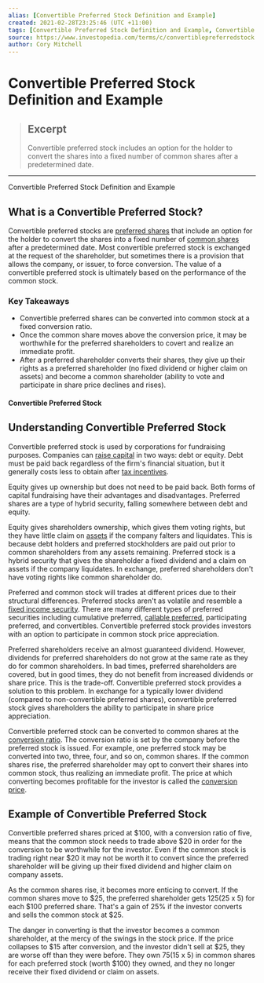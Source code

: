 ```yaml
---
alias: [Convertible Preferred Stock Definition and Example]
created: 2021-02-28T23:25:46 (UTC +11:00)
tags: [Convertible Preferred Stock Definition and Example, Convertible Preferred Stock Definition and Example]
source: https://www.investopedia.com/terms/c/convertiblepreferredstock.asp
author: Cory Mitchell
---
```


# Convertible Preferred Stock Definition and Example

> ## Excerpt
> Convertible preferred stock includes an option for the holder to convert the shares into a fixed number of common shares after a predetermined date.

---

Convertible Preferred Stock Definition and Example
## What is a Convertible Preferred Stock?

Convertible preferred stocks are [preferred shares](https://www.investopedia.com/terms/p/preference-shares.asp) that include an option for the holder to convert the shares into a fixed number of [common shares](https://www.investopedia.com/terms/c/commonstock.asp) after a predetermined date. Most convertible preferred stock is exchanged at the request of the shareholder, but sometimes there is a provision that allows the company, or issuer, to force conversion. The value of a convertible preferred stock is ultimately based on the performance of the common stock.

### Key Takeaways

-   Convertible preferred shares can be converted into common stock at a fixed conversion ratio.
-   Once the common share moves above the conversion price, it may be worthwhile for the preferred shareholders to covert and realize an immediate profit.
-   After a preferred shareholder converts their shares, they give up their rights as a preferred shareholder (no fixed dividend or higher claim on assets) and become a common shareholder (ability to vote and participate in share price declines and rises).

#### Convertible Preferred Stock

## Understanding Convertible Preferred Stock

Convertible preferred stock is used by corporations for fundraising purposes. Companies can [raise capital](https://www.investopedia.com/ask/answers/062915/what-are-some-limitations-and-drawbacks-using-payback-period-analysis.asp) in two ways: debt or equity. Debt must be paid back regardless of the firm's financial situation, but it generally costs less to obtain after [tax incentives](https://www.investopedia.com/terms/t/taxcredit.asp).

Equity gives up ownership but does not need to be paid back. Both forms of capital fundraising have their advantages and disadvantages. Preferred shares are a type of hybrid security, falling somewhere between debt and equity.

Equity gives shareholders ownership, which gives them voting rights, but they have little claim on [assets](https://www.investopedia.com/terms/a/asset.asp) if the company falters and liquidates. This is because debt holders and preferred stockholders are paid out prior to common shareholders from any assets remaining. Preferred stock is a hybrid security that gives the shareholder a fixed dividend and a claim on assets if the company liquidates. In exchange, preferred shareholders don't have voting rights like common shareholder do.

Preferred and common stock will trades at different prices due to their structural differences. Preferred stocks aren't as volatile and resemble a [fixed income security](https://www.investopedia.com/terms/f/fixed-incomesecurity.asp). There are many different types of preferred securities including cumulative preferred, [callable preferred](https://www.investopedia.com/terms/c/callablepreferredstock.asp), participating preferred, and convertibles. Convertible preferred stock provides investors with an option to participate in common stock price appreciation.

Preferred shareholders receive an almost guaranteed dividend. However, dividends for preferred shareholders do not grow at the same rate as they do for common shareholders. In bad times, preferred shareholders are covered, but in good times, they do not benefit from increased dividends or share price. This is the trade-off. Convertible preferred stock provides a solution to this problem. In exchange for a typically lower dividend (compared to non-convertible preferred shares), convertible preferred stock gives shareholders the ability to participate in share price appreciation.

Convertible preferred stock can be converted to common shares at the [conversion ratio](https://www.investopedia.com/terms/c/conversionratio.asp). The conversion ratio is set by the company before the preferred stock is issued. For example, one preferred stock may be converted into two, three, four, and so on, common shares. If the common shares rise, the preferred shareholder may opt to convert their shares into common stock, thus realizing an immediate profit. The price at which converting becomes profitable for the investor is called the [conversion price](https://www.investopedia.com/terms/c/conversionprice.asp).

## Example of Convertible Preferred Stock

Convertible preferred shares priced at $100, with a conversion ratio of five, means that the common stock needs to trade above $20 in order for the conversion to be worthwhile for the investor. Even if the common stock is trading right near $20 it may not be worth it to convert since the preferred shareholder will be giving up their fixed dividend and higher claim on company assets.

As the common shares rise, it becomes more enticing to convert. If the common shares move to $25, the preferred shareholder gets $125 ($25 x 5) for each $100 preferred share. That's a gain of 25% if the investor converts and sells the common stock at $25.

The danger in converting is that the investor becomes a common shareholder, at the mercy of the swings in the stock price. If the price collapses to $15 after conversion, and the investor didn't sell at $25, they are worse off than they were before. They own $75 ($15 x 5) in common shares for each preferred stock (worth $100) they owned, and they no longer receive their fixed dividend or claim on assets.
